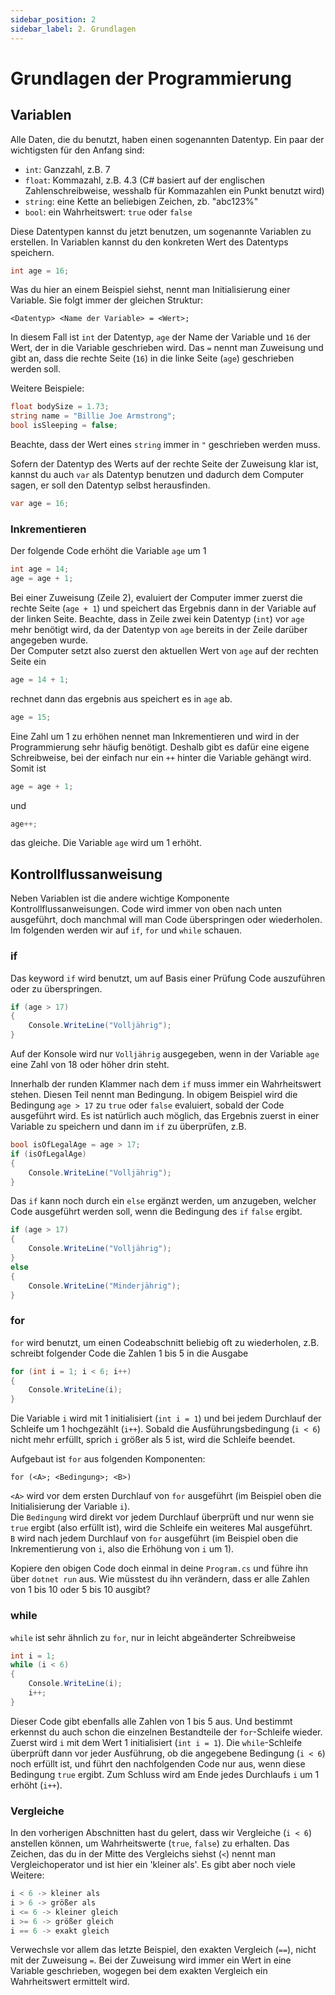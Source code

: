 ```yaml
---
sidebar_position: 2
sidebar_label: 2. Grundlagen
---
```


# Grundlagen der Programmierung

## Variablen

Alle Daten, die du benutzt, haben einen sogenannten Datentyp. Ein paar der wichtigsten für den Anfang sind:
- `int`: Ganzzahl, z.B. 7
- `float`: Kommazahl, z.B. 4.3 (C# basiert auf der englischen Zahlenschreibweise, wesshalb für Kommazahlen ein Punkt benutzt wird)
- `string`: eine Kette an beliebigen Zeichen, zb. "abc123%"
- `bool`: ein Wahrheitswert: `true` oder `false`

Diese Datentypen kannst du jetzt benutzen, um sogenannte Variablen zu erstellen. In Variablen kannst du den konkreten Wert des Datentyps speichern.
```cs
int age = 16;
```
Was du hier an einem Beispiel siehst, nennt man Initialisierung einer Variable. Sie folgt immer der gleichen Struktur:
```
<Datentyp> <Name der Variable> = <Wert>;
```
In diesem Fall ist `int` der Datentyp, `age` der Name der Variable und `16` der Wert, der in die Variable geschrieben wird. Das `=` nennt man Zuweisung und gibt an, dass die rechte Seite (`16`) in die linke Seite (`age`) geschrieben werden soll.

Weitere Beispiele:
```cs
float bodySize = 1.73;
string name = "Billie Joe Armstrong";
bool isSleeping = false;
```
Beachte, dass der Wert eines `string` immer in `"` geschrieben werden muss.


Sofern der Datentyp des Werts auf der rechte Seite der Zuweisung klar ist, kannst du auch `var` als Datentyp benutzen und dadurch dem Computer sagen, er soll den Datentyp selbst herausfinden.
```cs
var age = 16;
```

### Inkrementieren
Der folgende Code erhöht die Variable `age` um 1
```cs
int age = 14;
age = age + 1;
```

Bei einer Zuweisung (Zeile 2), evaluiert der Computer immer zuerst die rechte Seite (`age + 1`) und speichert das Ergebnis dann in der Variable auf der linken Seite. Beachte, dass in Zeile zwei kein Datentyp (`int`) vor `age` mehr benötigt wird, da der Datentyp von `age` bereits in der Zeile darüber angegeben wurde.<br/>
Der Computer setzt also zuerst den aktuellen Wert von `age` auf der rechten Seite ein
```cs
age = 14 + 1;
```
rechnet dann das ergebnis aus speichert es in `age` ab.
```cs
age = 15;
```

Eine Zahl um 1 zu erhöhen nennet man Inkrementieren und wird in der Programmierung sehr häufig benötigt. Deshalb gibt es dafür eine eigene Schreibweise, bei der einfach nur ein `++` hinter die Variable gehängt wird. Somit ist 
```cs
age = age + 1;
```
und
```cs
age++;
```
das gleiche. Die Variable `age` wird um 1 erhöht.


## Kontrollflussanweisung
Neben Variablen ist die andere wichtige Komponente Kontrollflussanweisungen. Code wird immer von oben nach unten ausgeführt, doch manchmal will man Code überspringen oder wiederholen. Im folgenden werden wir auf `if`, `for` und `while` schauen.

### if
Das keyword `if` wird benutzt, um auf Basis einer Prüfung Code auszuführen oder zu überspringen.
```cs
if (age > 17)
{
	Console.WriteLine("Volljährig");
}
```
Auf der Konsole wird nur `Volljährig` ausgegeben, wenn in der Variable `age` eine Zahl von 18 oder höher drin steht.

Innerhalb der runden Klammer nach dem `if` muss immer ein Wahrheitswert stehen. Diesen Teil nennt man Bedingung. In obigem Beispiel wird die Bedingung `age > 17` zu `true` oder `false` evaluiert, sobald der Code ausgeführt wird. Es ist natürlich auch möglich, das Ergebnis zuerst in einer Variable zu speichern und dann im `if` zu überprüfen, z.B.
```cs
bool isOfLegalAge = age > 17;
if (isOfLegalAge)
{
	Console.WriteLine("Volljährig");
}
```

Das `if` kann noch durch ein `else` ergänzt werden, um anzugeben, welcher Code ausgeführt werden soll, wenn die Bedingung des `if` `false` ergibt.
```cs
if (age > 17)
{
	Console.WriteLine("Volljährig");
}
else
{
	Console.WriteLine("Minderjährig");
}
```

### for

`for` wird benutzt, um einen Codeabschnitt beliebig oft zu wiederholen, z.B. schreibt folgender Code die Zahlen 1 bis 5 in die Ausgabe
```cs
for (int i = 1; i < 6; i++)
{
    Console.WriteLine(i);
}
```
Die Variable `i` wird mit 1 initialisiert (`int i = 1`) und bei jedem Durchlauf der Schleife um 1 hochgezählt (`i++`). Sobald die Ausführungsbedingung (`i < 6`) nicht mehr erfüllt, sprich `i` größer als 5 ist, wird die Schleife beendet. 

Aufgebaut ist `for` aus folgenden Komponenten:
```
for (<A>; <Bedingung>; <B>)
```

`<A>` wird vor dem ersten Durchlauf von `for` ausgeführt (im Beispiel oben die Initialisierung der Variable `i`).<br/>
Die `Bedingung` wird direkt vor jedem Durchlauf überprüft und nur wenn sie `true` ergibt (also erfüllt ist), wird die Schleife ein weiteres Mal ausgeführt.<br/>
`B` wird nach jedem Durchlauf von `for` ausgeführt (im Beispiel oben die Inkrementierung von `i`, also die Erhöhung von `i` um 1).

Kopiere den obigen Code doch einmal in deine `Program.cs` und führe ihn über `dotnet run` aus. Wie müsstest du ihn verändern, dass er alle Zahlen von 1 bis 10 oder 5 bis 10 ausgibt?

### while

`while` ist sehr ähnlich zu `for`, nur in leicht abgeänderter Schreibweise
```cs
int i = 1;
while (i < 6)
{
    Console.WriteLine(i);
    i++;
}
```

Dieser Code gibt ebenfalls alle Zahlen von 1 bis 5 aus. Und bestimmt erkennst du auch schon die einzelnen Bestandteile der `for`-Schleife wieder. Zuerst wird `i` mit dem Wert 1 initialisiert (`int i = 1`). Die `while`-Schleife überprüft dann vor jeder Ausführung, ob die angegebene Bedingung (`i < 6`) noch erfüllt ist, und führt den nachfolgenden Code nur aus, wenn diese Bedingung `true` ergibt. Zum Schluss wird am Ende jedes Durchlaufs `i` um 1 erhöht (`i++`).

### Vergleiche

In den vorherigen Abschnitten hast du gelert, dass wir Vergleiche (`i < 6`) anstellen können, um Wahrheitswerte (`true`, `false`) zu erhalten. Das Zeichen, das du in der Mitte des Vergleichs siehst (`<`) nennt man Vergleichoperator und ist hier ein 'kleiner als'. Es gibt aber noch viele Weitere:
```cs
i < 6 -> kleiner als
i > 6 -> größer als
i <= 6 -> kleiner gleich
i >= 6 -> größer gleich
i == 6 -> exakt gleich
```

Verwechsle vor allem das letzte Beispiel, den exakten Vergleich (`==`), nicht mit der Zuweisung `=`. Bei der Zuweisung wird immer ein Wert in eine Variable geschrieben, wogegen bei dem exakten Vergleich ein Wahrheitswert ermittelt wird.
